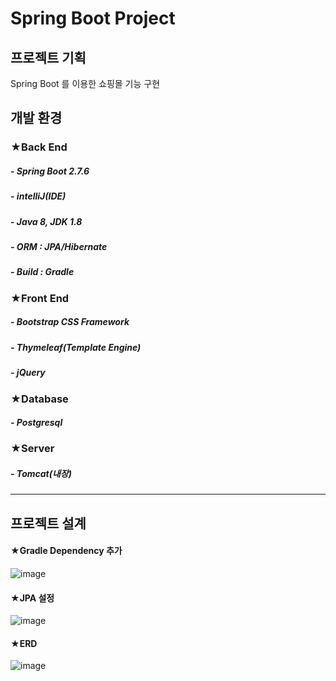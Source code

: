 # Spring Boot Project 

## 프로젝트 기획
Spring Boot 를 이용한 쇼핑몰 기능 구현

## 개발 환경

### ★Back End
##### - Spring Boot 2.7.6
##### - intelliJ(IDE)
##### - Java 8, JDK 1.8
##### - ORM : JPA/Hibernate
##### - Build : Gradle

### ★Front End
##### - Bootstrap CSS Framework
##### - Thymeleaf(Template Engine)
##### - jQuery

### ★Database
##### - Postgresql

### ★Server
##### - Tomcat(내장)

------
## 프로젝트 설계
#### ★Gradle Dependency 추가
![image](https://user-images.githubusercontent.com/112448467/212805358-5c851c7d-429a-469d-88b0-af356ad43c2a.png)

#### ★JPA 설정
![image](https://user-images.githubusercontent.com/112448467/212805547-b4f4aee6-483f-4965-8ebe-0c3403390376.png)

#### ★ERD
![image](https://user-images.githubusercontent.com/112448467/212805873-4e935d0d-6ab7-40e1-b7e5-1378585f7d71.png)




